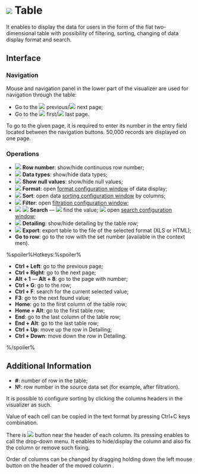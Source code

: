 # ![](../../images/icons/view_types/browse_default.svg) Table

It enables to display the data for users in the form of the flat two-dimensional table with possibility of filtering, sorting, changing of data display format and search.

## Interface

### Navigation

Mouse and navigation panel in the lower part of the visualizer are used for navigation through the table:

* Go to the ![](../../images/icons/toolbar-controls/prev_default.svg) previous/![](../../images/icons/toolbar-controls/next_default.svg) next page;
* Go to the ![](../../images/icons/toolbar-controls/first_default.svg) first/![](../../images/icons/toolbar-controls/last_default.svg) last page.

To go to the given page, it is required to enter its number in the entry field located between the navigation buttons.
50,000 records are displayed on one page.

### Operations

* ![](../../images/icons/toolbar-controls/grid-row-no_default.svg) **Row number**: show/hide continuous row number;
* ![](../../images/icons/toolbar-controls/show-data-type_default.svg) **Data types**: show/hide data types;
* ![](../../images/icons/toolbar-controls/null-count_default.svg) **Show null values**: show/hide null values;
* ![](../../images/icons/toolbar-controls/format_default.svg) **Format**: open [format configuration window](./format.md) of data display;
* ![](../../images/icons/toolbar-controls/sort-asc_default.svg) **Sort**: open data [sorting configuration window](./sorting.md) by columns;
* ![](../../images/icons/toolbar-controls/filter_default.svg) **Filter**: open [filtration configuration window](./filter.md);
* ![](../../images/icons/toolbar-controls/zoom_default.svg) ![](../../images/icons/toolbar-controls/down_default.svg) **Search** — ![](../../images/icons/toolbar-controls/zoom_default.svg) find the value; ![](../../images/icons/toolbar-controls/down_default.svg) open [search configuration window](./search.md);
* ![](../../images/icons/toolbar-controls/toggle-left-panel_default.svg) **Detailing**: show/hide detailing by the table row;
* ![](../../images/icons/toolbar-controls/export_default.svg) **Export**: export table to the file of the selected format (XLS or HTML); 
* **Go to row**: go to the row with the set number (available in the context men).

%spoiler%Hotkeys:%spoiler%

* **Ctrl + Left**: go to the previous page;
* **Ctrl + Right**: go to the next page;
* **Alt + 1** — **Alt + 8**: go to the page with number;
* **Ctrl + G**: go to the row;
* **Ctrl + F**: search for the current selected value;
* **F3**: go to the next found value;
* **Home**: go to the first column of the table row;
* **Home + Alt**: go to the first table row;
* **End**: go to the last column of the table row;
* **End + Alt**: go to the last table row;
* **Ctrl + Up**: move up the row in Detailing;
* **Ctrl + Down**: move down the row in Detailing.

%/spoiler%

## Additional Information

* **#**: number of row in the table;
* **№**: row number in the source data set (for example, after filtration).

It is possible to configure sorting by clicking the columns headers in the visualizer as such.

Value of each cell can be copied in the text format by pressing Ctrl+C keys combination.

There is ![](../../images/icons/toolbar-controls/down_default.svg) button near the header of each column. Its pressing enables to call the drop-down menu. It enables to hide/display the column and also fix the column or remove such fixing.

Order of columns can be changed by dragging holding down the left mouse button on the header of the moved column .
